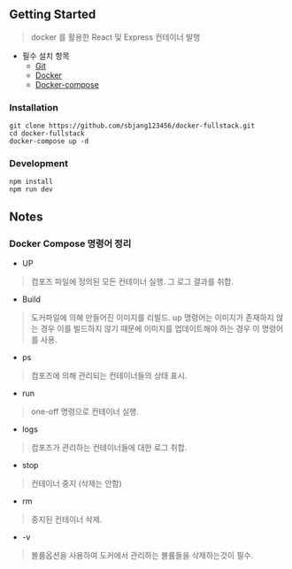 ## Getting Started
> docker 를 활용한 React 및 Express 컨테이너 발행

* 필수 설치 항목
    - [Git](https://git-scm.com/downloads)
    - [Docker](https://www.docker.com/)
    - [Docker-compose](https://docs.docker.com/compose/install/)

### Installation
```
git clone https://github.com/sbjang123456/docker-fullstack.git
cd docker-fullstack
docker-compose up -d
```

### Development
```
npm install
npm run dev
```

## Notes
### Docker Compose 명령어 정리
* UP
> 컴포즈 파일에 정의된 모든 컨테이너 실행. 그 로그 결과를 취합.

* Build
> 도커파일에 의해 만들어진 이미지를 리빌드.
> up 명령어는 이미지가 존재하지 않는 경우 이를 빌드하지 않기 때문에 이미지를 업데이트해야 하는 경우 이 명령어를 사용.

* ps
> 컴포즈에 의해 관리되는 컨테이너들의 상태 표시.

* run
> one-off 명령으로 컨테이너 실행.

* logs
> 컴포즈가 관리하는 컨테이너들에 대한 로그 취합.

* stop
> 컨테이너 중지 (삭제는 안함)

* rm
> 중지된 컨테이너 삭제.

* -v
> 볼륨옵션을 사용하여 도커에서 관리하는 볼륨들을 삭제하는것이 필수.
